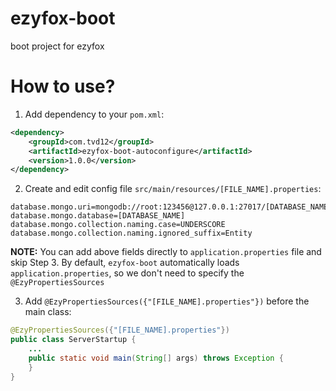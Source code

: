 

# ezyfox-boot
boot project for ezyfox

# How to use?

1. Add dependency to your `pom.xml`:

```xml
<dependency>
    <groupId>com.tvd12</groupId>
    <artifactId>ezyfox-boot-autoconfigure</artifactId>
    <version>1.0.0</version>
</dependency>
```

2. Create and edit config file `src/main/resources/[FILE_NAME].properties`:

```properties
database.mongo.uri=mongodb://root:123456@127.0.0.1:27017/[DATABASE_NAME]
database.mongo.database=[DATABASE_NAME]
database.mongo.collection.naming.case=UNDERSCORE
database.mongo.collection.naming.ignored_suffix=Entity
```

**NOTE:** You can add above fields directly to `application.properties` file and skip Step 3. By default, `ezyfox-boot` automatically loads `application.properties`, so we don't need to specify the `@EzyPropertiesSources`

3. Add `@EzyPropertiesSources({"[FILE_NAME].properties"})` before the main class:
```java
@EzyPropertiesSources({"[FILE_NAME].properties"})  
public class ServerStartup {  
	...
    public static void main(String[] args) throws Exception {  
    }
}
```